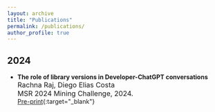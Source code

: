 ```yaml
---
layout: archive
title: "Publications"
permalink: /publications/
author_profile: true
---
```

## 2024

- **The role of library versions in Developer-ChatGPT conversations** <br>
	<font size="3"> 
	<i class="fa fa-user-friends"></i>
	Rachna Raj, Diego Elias Costa  <br>
	<i class="fa fa-book"></i>  MSR 2024 Mining Challenge, 2024. <br>
	</font> 
	<i class="fa fa-file-pdf"></i> [Pre-print](https://arxiv.org/abs/2401.16340){:target="_blank"} <br> 
